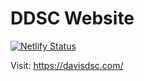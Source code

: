 # DDSC Website

[![Netlify Status](https://api.netlify.com/api/v1/badges/67ef3333-6846-4c6c-b935-9f8695659218/deploy-status)](https://app.netlify.com/sites/condescending-golick-9a96a2/deploys)

Visit: https://davisdsc.com/

